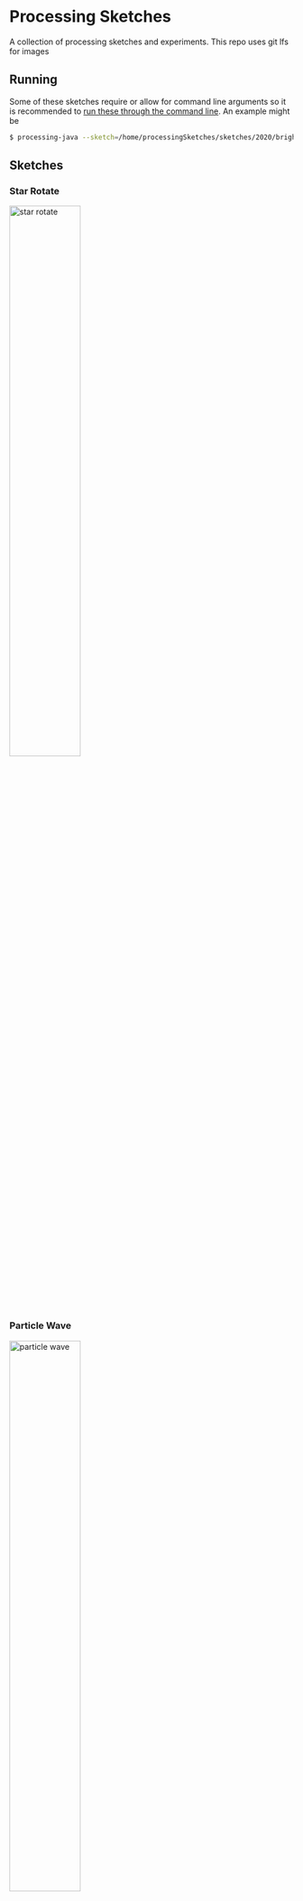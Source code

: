 # Processing Sketches
A collection of processing sketches and experiments. This repo uses git lfs for images

## Running
Some of these sketches require or allow for command line arguments so it is recommended to [run these through the command line](https://github.com/processing/processing/wiki/Command-Line). An example might be
```bash
$ processing-java --sketch=/home/processingSketches/sketches/2020/brightnessShapes --run /home/imageToUse.png
```

## Sketches

### Star Rotate
<img src="docs/sketches/starRotate.png" alt="star rotate" width="50%"/>

### Particle Wave
<img src="docs/sketches/particleWaves.png" alt="particle wave" width="50%"/>

### Brightness Shapes
<img src="docs/sketches/brightnessShapes.png" alt="brightness shapes" width="50%"/>

### CV Down Sample
<img src="docs/sketches/cvDownSample.png" alt="cv down sample" width="50%"/>

## License
[![Creative Commons License](https://i.creativecommons.org/l/by-nc/4.0/88x31.png)](http://creativecommons.org/licenses/by-nc/4.0/)  
This work is licensed under a [Creative Commons Attribution-NonCommercial 4.0 International License](http://creativecommons.org/licenses/by-nc/4.0/).
